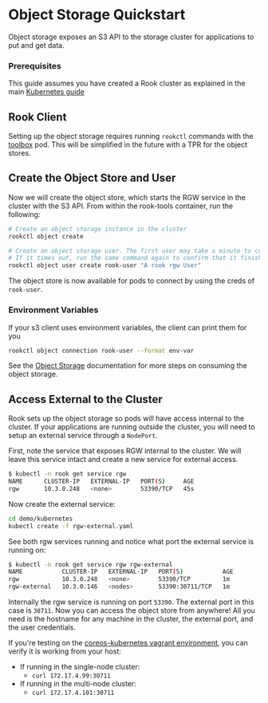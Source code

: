 # Object Storage Quickstart

Object storage exposes an S3 API to the storage cluster for applications to put and get data.

### Prerequisites

This guide assumes you have created a Rook cluster as explained in the main [Kubernetes guide](kubernetes.md)

## Rook Client
Setting up the object storage requires running `rookctl` commands with the [toolbox](kubernetes.md#tools) pod. This will be simplified in the future with a TPR for the object stores.

## Create the Object Store and User
Now we will create the object store, which starts the RGW service in the cluster with the S3 API. 
From within the rook-tools container, run the following:

```bash
# Create an object storage instance in the cluster
rookctl object create

# Create an object storage user. The first user may take a minute to create. 
# If it times out, run the same command again to confirm that it finished.
rookctl object user create rook-user "A rook rgw User"
```

The object store is now available for pods to connect by using the creds of `rook-user`. 

### Environment Variables
If your s3 client uses environment variables, the client can print them for you
```bash
rookctl object connection rook-user --format env-var
```

See the [Object Storage](client.md#object-storage) documentation for more steps on consuming the object storage.

## Access External to the Cluster

Rook sets up the object storage so pods will have access internal to the cluster. If your applications are running outside the cluster,
you will need to setup an external service through a `NodePort`.

First, note the service that exposes RGW internal to the cluster. We will leave this service intact and create a new service for external access.
```bash
$ kubectl -n rook get service rgw
NAME      CLUSTER-IP   EXTERNAL-IP   PORT(S)     AGE
rgw       10.3.0.248   <none>        53390/TCP   45s
```

Now create the external service:
```bash
cd demo/kubernetes
kubectl create -f rgw-external.yaml
```

See both rgw services running and notice what port the external service is running on:
```bash
$ kubectl -n rook get service rgw rgw-external
NAME           CLUSTER-IP   EXTERNAL-IP   PORT(S)           AGE
rgw            10.3.0.248   <none>        53390/TCP         1m
rgw-external   10.3.0.146   <nodes>       53390:30711/TCP   1m
```

Internally the rgw service is running on port `53390`. The external port in this case is `30711`. Now you can access the object store from anywhere! All you need is the hostname for any machine in the cluster, the external port, and the user credentials.

If you're testing on the [coreos-kubernetes vagrant environment](k8s-pre-reqs.md#new-local-kubernetes-cluster), you can verify it is working from your host:
- If running in the single-node cluster:
  - `curl 172.17.4.99:30711`
- If running in the multi-node cluster:
  - `curl 172.17.4.101:30711`
